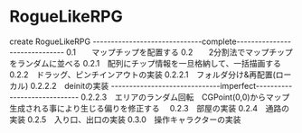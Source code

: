 # RogueLikeRPG
create RogueLikeRPG
------------------------------complete------------------------------
0.1　　マップチップを配置する
0.2　　2分割法でマップチップをランダムに並べる
0.2.1　配列にチップ情報を一旦格納して、一括描画する
0.2.2　ドラッグ、ピンチインアウトの実装
0.2.2.1　フォルダ分け&再配置(ローカル)
0.2.2.2　deinitの実装
------------------------------imperfect-----------------------------
0.2.2.3　エリアのランダム回転　CGPoint(0,0)からマップ生成される事により生じる偏りを修正する　
0.2.3　部屋の実装
0.2.4　通路の実装
0.2.5　入り口、出口の実装
0.3.0　操作キャラクターの実装
